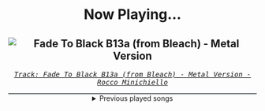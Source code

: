 <div align="center"> 
<h1>Now Playing...</h1>

![Fade To Black B13a (from Bleach) - Metal Version](https://i.scdn.co/image/ab67616d00001e02c4475b90bf13d9ff82441b2b)
--
_<samp><a href="https://open.spotify.com/track/4KTxPcmVKPH6F9H2IoyMOF">Track: Fade To Black B13a (from Bleach) - Metal Version - Rocco Minichiello</a></samp>_

<div style="border: 1px #4B5054 solid"></div>
<details>
  <summary>
    Previous played songs
  </summary>
  <table>
    <thead>
      <tr>
        <th>
          Artist
        </th>
        <th>
          Song
        </th>
        <th>
          Link
        </th>
      </tr>
    </thead>
    <tbody>
      <tr><td>Rocco Minichiello</td><td>Fade To Black B13a (from Bleach) - Metal Version</td><td><a href="https://open.spotify.com/track/4KTxPcmVKPH6F9H2IoyMOF">https://open.spotify.com/track/4KTxPcmVKPH6F9H2IoyMOF</a></td></tr><tr><td>Rocco Minichiello</td><td>Fade To Black B13a (from Bleach) - Metal Version</td><td><a href="https://open.spotify.com/track/4KTxPcmVKPH6F9H2IoyMOF">https://open.spotify.com/track/4KTxPcmVKPH6F9H2IoyMOF</a></td></tr><tr><td>Morgana</td><td>Vs. Dero</td><td><a href="https://open.spotify.com/track/1Kywom8trAZaGlKXuV0jLM">https://open.spotify.com/track/1Kywom8trAZaGlKXuV0jLM</a></td></tr><tr><td>ENMA</td><td>HIER KOMMT ENMA</td><td><a href="https://open.spotify.com/track/26JJme2aLveg6uC6JnXYF3">https://open.spotify.com/track/26JJme2aLveg6uC6JnXYF3</a></td></tr><tr><td>ENMA</td><td>HIER KOMMT ENMA</td><td><a href="https://open.spotify.com/track/26JJme2aLveg6uC6JnXYF3">https://open.spotify.com/track/26JJme2aLveg6uC6JnXYF3</a></td></tr><tr><td>ENMA</td><td>HIER KOMMT ENMA</td><td><a href="https://open.spotify.com/track/26JJme2aLveg6uC6JnXYF3">https://open.spotify.com/track/26JJme2aLveg6uC6JnXYF3</a></td></tr><tr><td>ENMA</td><td>HIER KOMMT ENMA</td><td><a href="https://open.spotify.com/track/26JJme2aLveg6uC6JnXYF3">https://open.spotify.com/track/26JJme2aLveg6uC6JnXYF3</a></td></tr><tr><td>ENMA</td><td>HIER KOMMT ENMA</td><td><a href="https://open.spotify.com/track/26JJme2aLveg6uC6JnXYF3">https://open.spotify.com/track/26JJme2aLveg6uC6JnXYF3</a></td></tr><tr><td>ENMA</td><td>HIER KOMMT ENMA</td><td><a href="https://open.spotify.com/track/26JJme2aLveg6uC6JnXYF3">https://open.spotify.com/track/26JJme2aLveg6uC6JnXYF3</a></td></tr><tr><td>ENMA</td><td>HIER KOMMT ENMA</td><td><a href="https://open.spotify.com/track/26JJme2aLveg6uC6JnXYF3">https://open.spotify.com/track/26JJme2aLveg6uC6JnXYF3</a></td></tr><tr><td>ENMA</td><td>HIER KOMMT ENMA</td><td><a href="https://open.spotify.com/track/26JJme2aLveg6uC6JnXYF3">https://open.spotify.com/track/26JJme2aLveg6uC6JnXYF3</a></td></tr><tr><td>ENMA</td><td>HIER KOMMT ENMA</td><td><a href="https://open.spotify.com/track/26JJme2aLveg6uC6JnXYF3">https://open.spotify.com/track/26JJme2aLveg6uC6JnXYF3</a></td></tr><tr><td>ENMA</td><td>HIER KOMMT ENMA</td><td><a href="https://open.spotify.com/track/26JJme2aLveg6uC6JnXYF3">https://open.spotify.com/track/26JJme2aLveg6uC6JnXYF3</a></td></tr><tr><td>ENMA</td><td>HIER KOMMT ENMA</td><td><a href="https://open.spotify.com/track/26JJme2aLveg6uC6JnXYF3">https://open.spotify.com/track/26JJme2aLveg6uC6JnXYF3</a></td></tr><tr><td>ENMA</td><td>HIER KOMMT ENMA</td><td><a href="https://open.spotify.com/track/26JJme2aLveg6uC6JnXYF3">https://open.spotify.com/track/26JJme2aLveg6uC6JnXYF3</a></td></tr><tr><td>ENMA</td><td>HIER KOMMT ENMA</td><td><a href="https://open.spotify.com/track/26JJme2aLveg6uC6JnXYF3">https://open.spotify.com/track/26JJme2aLveg6uC6JnXYF3</a></td></tr><tr><td>ENMA</td><td>HIER KOMMT ENMA</td><td><a href="https://open.spotify.com/track/26JJme2aLveg6uC6JnXYF3">https://open.spotify.com/track/26JJme2aLveg6uC6JnXYF3</a></td></tr><tr><td>ENMA</td><td>HIER KOMMT ENMA</td><td><a href="https://open.spotify.com/track/26JJme2aLveg6uC6JnXYF3">https://open.spotify.com/track/26JJme2aLveg6uC6JnXYF3</a></td></tr><tr><td>From Fall to Spring</td><td>TAKE THE PAIN AWAY</td><td><a href="https://open.spotify.com/track/5r9KGyFznWkWjId1O9YPNP">https://open.spotify.com/track/5r9KGyFznWkWjId1O9YPNP</a></td></tr><tr><td>From Fall to Spring</td><td>TAKE THE PAIN AWAY</td><td><a href="https://open.spotify.com/track/5r9KGyFznWkWjId1O9YPNP">https://open.spotify.com/track/5r9KGyFznWkWjId1O9YPNP</a></td></tr>
    </tbody>
  </table>
</details>

</div>
